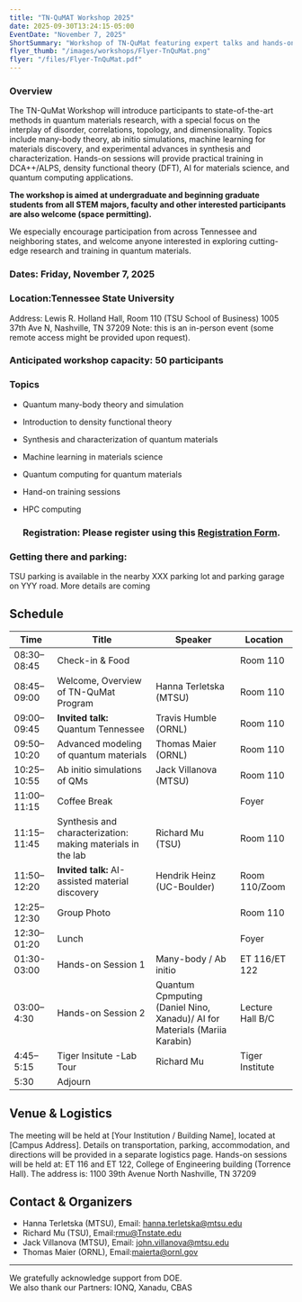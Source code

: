 ```yaml
---
title: "TN-QuMAT Workshop 2025"
date: 2025-09-30T13:24:15-05:00
EventDate: "November 7, 2025"
ShortSummary: "Workshop of TN-QuMat featuring expert talks and hands-on sessions"
flyer_thumb: "/images/workshops/Flyer-TnQuMat.png"
flyer: "/files/Flyer-TnQuMat.pdf"
---
```


### Overview

The TN-QuMat Workshop will introduce participants to state-of-the-art methods in quantum materials research, with a special focus on the interplay of disorder, correlations, topology, and dimensionality. Topics include many-body theory, ab initio simulations, machine learning for materials discovery, and experimental advances in synthesis and characterization. Hands-on sessions will provide practical training in DCA++/ALPS, density functional theory (DFT), AI for materials science, and quantum computing applications.

**The workshop is aimed at undergraduate and beginning graduate students from all STEM majors, faculty and other interested participants are also welcome (space permitting).**

We especially encourage participation from across Tennessee and neighboring states, and welcome anyone interested in exploring cutting-edge research and training in quantum materials.

### Dates: Friday, November 7, 2025 
### Location:Tennessee State University
Address: Lewis R. Holland Hall, Room 110 (TSU School of Business)
1005 37th Ave N, Nashville, TN 37209
Note: this is an in-person event (some remote access might be provided upon request).
### Anticipated workshop capacity: 50 participants

### Topics
- Quantum many-body theory and simulation
- Introduction to density functional theory
- Synthesis and characterization of quantum materials
- Machine learning in materials science  
- Quantum computing for quantum materials
- Hand-on training sessions
- HPC computing

  ### Registration: Please register using this [Registration Form](https://forms.gle/CzTXN2JKwQ3esUyb9). 

### Getting there and parking:
TSU parking is available in the nearby XXX parking lot and parking garage on YYY road.  More details are coming


## Schedule
    
| Time        | Title                                           | Speaker          | Location     |
|-------------|------------------------------------------------|------------------|-----------------------|
| 08:30–08:45 | Check-in & Food                                 |                         | Room 110        |
| 08:45–09:00 | Welcome, Overview of TN-QuMat Program           | Hanna Terletska (MTSU)  | Room 110       |
| 09:00–09:45   | **Invited talk:** Quantum Tennessee            | Travis Humble (ORNL)    | Room 110        |
| 09:50–10:20  | Advanced modeling of quantum materials                    | Thomas Maier (ORNL)     |Room 110        |
| 10:25–10:55 | Ab initio simulations of QMs                    | Jack Villanova (MTSU)   | Room 110        |
| 11:00–11:15|  Coffee Break                                    |                         |  Foyer             |
| 11:15–11:45 | Synthesis and characterization: making materials in the lab   | Richard Mu (TSU)    |Room 110          |
| 11:50–12:20 | **Invited talk:** AI-assisted material discovery   |Hendrik Heinz (UC-Boulder)      | Room 110/Zoom       |
| 12:25–12:30 | Group Photo                         |                  | Room 110      |
| 12:30–01:20 | Lunch                                           |                  | Foyer                 |
| 01:30-03:00 |Hands-on Session 1                              | Many-body / Ab initio                | ET 116/ET 122        |
| 03:00–4:30 | Hands-on Session 2                              |  Quantum Cpmputing (Daniel Nino, Xanadu)/ AI for Materials (Mariia Karabin)  | Lecture Hall B/C        |
| 4:45–5:15 | Tiger Insitute -Lab Tour                          |  Richard Mu | Tiger Institute    |
|5:30 |      Adjourn                                            |                                   |




## Venue & Logistics

The meeting will be held at [Your Institution / Building Name], located at [Campus Address]. Details on transportation, parking, accommodation, and directions will be provided in a separate logistics page.
Hands-on sessions will be held at: ET 116 and ET 122, College of Engineering building (Torrence Hall). The address is:
1100 39th Avenue North
Nashville, TN 37209

## Contact & Organizers

- Hanna Terletska (MTSU), Email: hanna.terletska@mtsu.edu
- Richard Mu (TSU), Email:rmu@Tnstate.edu
- Jack Villanova (MTSU),  Email: john.villanova@mtsu.edu
- Thomas Maier (ORNL),  Email:maierta@ornl.gov

---

We gratefully acknowledge support from DOE.  
We also thank our Partners: IONQ, Xanadu, CBAS



